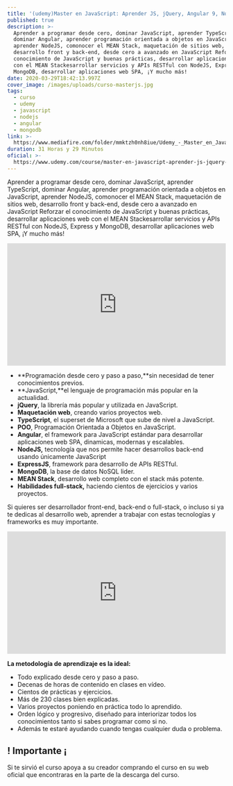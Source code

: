 ```yaml
---
title: '(udemy)Master en JavaScript: Aprender JS, jQuery, Angular 9, NodeJS'
published: true
description: >-
  Aprender a programar desde cero, dominar JavaScript, aprender TypeScript,
  dominar Angular, aprender programación orientada a objetos en JavaScript,
  aprender NodeJS, comonocer el MEAN Stack, maquetación de sitios web,
  desarrollo front y back-end, desde cero a avanzado en JavaScript Reforzar el
  conocimiento de JavaScript y buenas prácticas, desarrollar aplicaciones web
  con el MEAN Stackesarrollar servicios y APIs RESTful con NodeJS, Express y
  MongoDB, desarrollar aplicaciones web SPA, ¡Y mucho más!
date: 2020-03-29T18:42:13.997Z
cover_image: /images/uploads/curso-masterjs.jpg
tags:
  - curso
  - udemy
  - javascript
  - nodejs
  - angular
  - mongodb
link: >-
  https://www.mediafire.com/folder/mmktzh0nh8iue/Udemy_-_Master_en_JavaScript_-_Aprender_JS%2C_jQuery%2C_Angular_8%2C_NodeJS#myfiles
duration: 31 Horas y 29 Minutos
oficial: >-
  https://www.udemy.com/course/master-en-javascript-aprender-js-jquery-angular-nodejs-y-mas/
---
```

Aprender a programar desde cero, dominar JavaScript, aprender TypeScript, dominar Angular, aprender programación orientada a objetos en JavaScript, aprender NodeJS, comonocer el MEAN Stack, maquetación de sitios web, desarrollo front y back-end, desde cero a avanzado en JavaScript Reforzar el conocimiento de JavaScript y buenas prácticas, desarrollar aplicaciones web con el MEAN Stackesarrollar servicios y APIs RESTful con NodeJS, Express y MongoDB, desarrollar aplicaciones web SPA, ¡Y mucho más!

<div style="width:100%;height:0;padding-bottom:56%;position:relative;"><iframe src="https://giphy.com/embed/11kEuHSQAXXiGQ" width="100%" height="100%" style="position:absolute" frameBorder="0" class="giphy-embed" allowFullScreen></iframe></div>

* **Programación desde cero y paso a paso,**sin necesidad de tener conocimientos previos.
* **JavaScript,**el lenguaje de programación más popular en la actualidad.
* **jQuery**, la librería más popular y utilizada en JavaScript.
* **Maquetación web**, creando varios proyectos web.
* **TypeScript**, el superset de Microsoft que sube de nivel a JavaScript.
* **POO**, Programación Orientada a Objetos en JavaScript.
* **Angular**, el framework para JavaScript estándar para desarrollar aplicaciones web SPA, dinamicas, modernas y escalables.
* **NodeJS,** tecnología que nos permite hacer desarrollos back-end usando únicamente JavaScript
* **ExpressJS**, framework para desarrollo de APIs RESTful.
* **MongoDB**, la base de datos NoSQL lider.
* **MEAN Stack**, desarrollo web completo con el stack más potente.
* **Habilidades full-stack,** haciendo cientos de ejercicios y varios proyectos.

Si quieres ser desarrollador front-end, back-end o full-stack, o incluso si ya te dedicas al desarrollo web, aprender a trabajar con estas tecnologías y frameworks es muy importante.

<div style="width:100%;height:0;padding-bottom:56%;position:relative;"><iframe src="https://giphy.com/embed/aNqEFrYVnsS52" width="100%" height="100%" style="position:absolute" frameBorder="0" class="giphy-embed" allowFullScreen></iframe></div>

**La metodología de aprendizaje es la ideal:**

* Todo explicado desde cero y paso a paso.
* Decenas de horas de contenido en clases en vídeo.
* Cientos de prácticas y ejercicios.
* Más de 230 clases bien explicadas.
* Varios proyectos poniendo en práctica todo lo aprendido.
* Orden lógico y progresivo, diseñado para interiorizar todos los conocimientos tanto si sabes programar como si no.
* Además te estaré ayudando cuando tengas cualquier duda o problema.

## ! Importante ¡

Si te sirvió el curso apoya a su creador comprando el curso en su web oficial que encontraras en la parte de la descarga del curso.